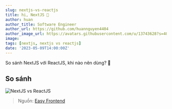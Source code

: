 ```yaml
---
slug: nextjs-vs-reactjs
title: hi, NextJS 👋
author: huan
author_title: Software Engineer
author_url: https://github.com/huannguyen4404
author_image_url: https://avatars.githubusercontent.com/u/13743628?s=400&u=4066e68fa42b95987923b148bb8d4eaad084026b&v=4
image:
tags: [nextjs, nextjs vs reactjs]
date: '2023-05-09T14:00:00Z'
---
```


So sánh NextJS với ReactJS, khi nào nên dùng? 🧐

<!-- truncate-->

## So sánh

![NextJS vs ReactJS](https://res.cloudinary.com/dqn5e9sdo/image/upload/v1683619452/iNextjs/blog/0102-nextjs-vs-reactjs_m99plr.png)

> Nguồn: [Easy Frontend](https://www.youtube.com/@EasyFrontend)
